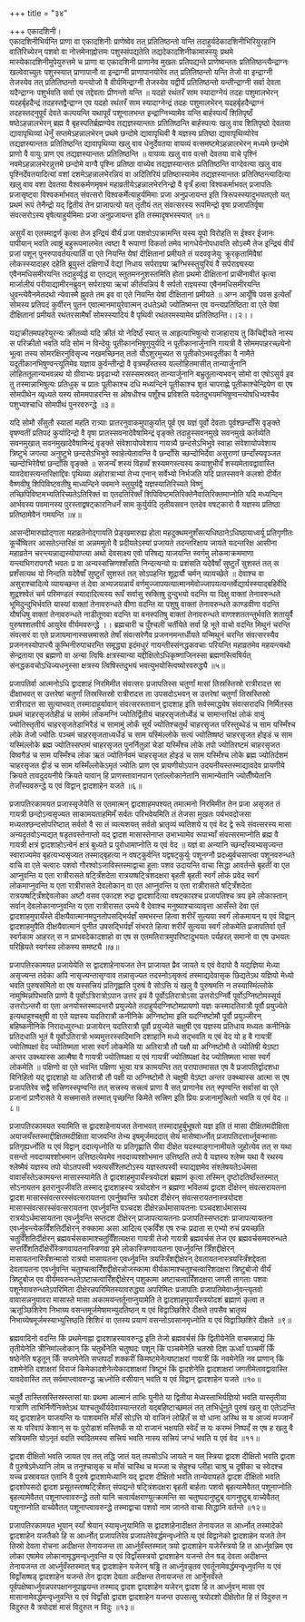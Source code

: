 +++
title = "३४"

+++
एकादशिनी।  
एकादशिनीभिर्यन्ति प्राणा वा एकादशिनीः प्राणेष्वेव तत् प्रतितिष्ठन्तो यन्ति तदाहुर्यदेकादशिनीभिरियुरहानि वातिरिच्येरन् पशवो वा नोत्तमेनाह्नोत्तमः पशुस्संपद्यतेति तद्यदेकादशिनीकामास्स्युः प्रथमे मास्येकादशिनीमुपेयुरुत्तमे च प्राणा वा एकादशिनी प्राणानेव मुखतः प्रतिपद्यन्ते प्राणेष्वन्ततः प्रतितिष्ठन्त्यैन्द्राग्नः खल्वेवाच्युतः पशुस्स्यात् प्राणापानौ वा इन्द्राग्नी प्राणापानयोरेव तत् प्रतितिष्ठन्तो यन्ति तेजो वा इन्द्राग्नी तेजस्येव तत् प्रतितिष्ठन्तो यन्त्योजो वै वीर्यमिन्द्राग्नी तेजस्येव यद्वीर्ये प्रतितिष्ठन्तो यन्तीन्द्राग्नी सर्वा देवता यदैन्द्राग्नः पशुर्भवति सर्वा एव तद्देवताः प्रीणन्तो यन्ति ॥ यदहो रथंतरँ साम स्यादाग्नेयं तदहः पशुमालभेरन् यदहर्बृहदैन्द्रं तदहस्तद्वैन्द्राग्न एव यदहो रथंतरँ साम स्यादाग्नेन्द्रं तदहः पशुमालभेरन् यदहर्बृहदैन्द्राग्नं तदहस्तदनुपूर्वं देवते कल्पयन्ति यथापूर्वं पशूनालभन्त इन्द्राग्निभ्यामेव यन्ति बार्हस्पत्यँ शितिपृष्ठँ षष्ठेऽहन्नालभेरन् ब्रह्म वै बृहस्पतिर्ब्रह्मण्येव तद्यज्ञस्यान्ततः प्रतितिष्ठन्ति बार्हस्पत्यः खलु वाव शितिपृष्ठो देवतया द्यावापृथिव्यां धेनुँ सप्तमेऽहन्नालभेरन् प्रथमे छन्दोमे द्यावापृथिवी वै यज्ञस्य प्रतिष्ठा द्यावापृथिव्योरेव तद्यज्ञस्यान्ततः प्रतितिष्ठन्ति द्यावापृथिव्या खलु वाव धेनुर्देवतया वायव्यं वत्समष्टमेऽहन्नालभेरन् मध्यमे छन्दोमे प्राणो वै वायुः प्राण एव तद्यज्ञस्यान्ततः प्रतितिष्ठन्ति ॥ वायव्यः खलु वाव वत्सो देवतया वाचे पृश्निं नवमेऽहन्नालभेरन्नुत्तमे छन्दोमे वाग्वै पृश्निः प्रतिष्ठा वाच्येव तद्यज्ञस्यान्ततः प्रतितिष्ठन्ति वाग्देवत्या खलु वाव पृश्निर्देवतयादित्यां वशां दशमेऽहन्नालभेरन्नियं वा अदितिरियं प्रतिष्ठास्यामेव तद्यज्ञस्यान्ततः प्रतितिष्ठन्त्यादित्या खलु वाव वशा देवतया वैश्वकर्मणमृषभं महाव्रतीयेऽहन्नालभेरनिन्द्रो वै वृत्रँ हत्वा विश्वकर्माभवत् प्रजापतिः प्रजासृष्ट्वा विश्वकर्माभवत् संवत्सरो विश्वकर्मेत्याहुर्यमिमाः प्रजा अनुप्रजायन्त इति त्रिरूपस्स्यादुभयतएतो यत् प्रथमं रूपं तेनैन्द्रो यद् द्वितीयं तेन प्राजापत्यो यत् तृतीयं तत् संवत्सरस्य रूपमिन्द्रो वृषा प्रजापतिर्वृषा संवत्सरोऽस्य वृषेत्याहुर्यमिमाः प्रजा अनुप्रजायन्त इति तस्मादृषभस्स्यात् ॥१॥  
  
असुर्यं वा एतस्माद्वर्णं कृत्वा तेज इन्द्रियं वीर्यं प्रजा पशवोऽपक्रामन्ति यस्य यूपो विरोहति स ईश्वर ईजानः पापीयान् भवति त्वाष्ट्रं बहुरूपमालभेत त्वष्टा वै रूपाणां विकर्ता तमेव भागधेयेनोपधावति सोऽस्मै तेज इन्द्रियं वीर्यं प्रजां पशून् पुनरुपावर्तयत्यार्तिं वा एते नियन्ति येषां दीक्षितानां प्रमीयते तं यदववृजेयुः क्रूरकृतामिवैषां लोकस्स्यादाहर दहेति ब्रूयुस्तं दक्षिणार्धे वेद्यां निधाय सर्पराज्ञ्या ऋग्भिस्स्तुयुरियं वै सर्पराज्ञ्यस्या एवैनमधिसमीरयन्ति तदाहुर्व्यृद्धं वा एतद्यत् स्तुतमननुशस्तमिति होता प्रथमो दीक्षितानां प्राचीनावीतं कृत्वा मार्जालीयं परीयाद्यामीरनब्रुवन् सर्पराज्ञ्या ऋचां कीर्तयन्नियं वै सर्पतो राज्ञ्यस्या एवैनमधिसमीरयन्ति धुवन्त्येवैनमेतदथो न्येवास्मै ह्नुवते तम इव वा एते नियन्ति येषां दीक्षितानां प्रमीयते ॥ अग्न आयूँषि पवस इत्येताँ सोमस्य प्रतिपदं कुर्वीरन् पुतन एवात्मानमायुरेवात्मन् दधतेऽथो ज्योतिष्मन्त एव यन्त्यप्रतिष्ठिता वा एते येषां दीक्षितानां प्रमीयते रथंतरसामैषाँ सोमस्स्यादियं वै पृथिवी रथंतरमस्यामेव प्रतितिष्ठन्ति।।२।।  
  
यद्यक्रीतमपहरेयुरन्यः क्रीतव्यो यदि क्रीतं यो नेदिष्ठँ स्यात् स आहृत्याभिषुत्यो राजाहाराय तु किंचिद्दीयते नास्य स परिक्रीतो भवति यदि सोमं न विन्देयुः पूतीकानभिषुणुयुर्यदि न पूतीकानार्जुनानि गायत्री वै सोममपाहरच्छ्येनो भूत्वा तस्य सोमरक्षिरनुविसृज्य नखमच्छिनत् ततो योँऽशुरमुच्यत स पूतीकोऽभवदूतीका वै नामैते यदूतीकानभिषुण्वन्त्यूतिमेव यज्ञाय कुर्वन्तीन्द्रो वै वृत्रमहँस्तस्य यल्लोहितमासीत् तान्यार्जुनानि लोहिततूलान्यभवन्नथ यो ग्रीवाभ्यः प्रवृढाभ्यो रसस्समस्रवत् तान्यार्जुनानि बभ्रुतूलान्यभवन् सोमो वा एषोऽसुर्य इव तु तस्मान्नाभिषुत्यः प्रतिधुक् च प्रातः पूतीकाश्च दधि मध्यन्दिने पूतीकाश्च शृतं चापराह्णे पूतीकाश्चेन्द्रियेण वा एष सोमपीथेन व्यृध्यते यस्य सोममपाहरन्ति स ओषधीश्च पशूँश्च प्रविशति यदेतदुभयमभिषुण्वन्त्योषधिभ्यश्चैव पशुभ्यश्चाधि सोमपीथं पुनरवरुन्द्धे ॥३॥  
  
यदि सोमौ सँसुतौ स्यातां महति रात्र्याः प्रातरनुवाकमुपाकुर्यात् पूर्व एव यज्ञं पूर्वो देवताः पूर्वश्छन्दाँसि वृङ्क्ते वृषण्वतीं प्रतिपदं कुर्यादिन्द्रो वै वृषा प्रातस्सवनादेवैषामिन्द्रं वृङ्क्ते तदाहुस्सवनमुखे सवनमुखे कर्तव्येति सवनमुखात् सवनमुखादेवैषामिन्द्रं वृङ्क्ते संवेशायोपवेशाय गायत्र्यै छन्दसेऽभिभुवे स्वाहा संवेशायोपवेशाय त्रिष्टुभे जगत्या अनुष्टुभे छन्दसेऽभिभुवे स्वाहेत्येतावन्ति वै छन्दाँसि च्छन्दोभिर्देवा असुराणां छन्दाँस्यवृञ्जत च्छन्दोभिरेवैषां छन्दाँसि वृङ्क्ते ॥ सजन्यँ शस्यं विहव्यँ शस्यमगस्त्यस्य कयाशुभीयँ शस्यमेतावद्वावास्ति यावदेवास्त्यन्तरिक्षाद्दिवः पृथिव्या अहोरात्राभ्यां तेभ्य एनान् सर्वेभ्यो निर्भजति यदि प्रातस्सवने कलशो दीर्येत वैष्णवीषु शिपिविष्टवतीषु माध्यन्दिने पवमाने स्तुयुर्यद्वै यज्ञस्यातिरिच्यते विष्णुं तच्छिपिविष्टमभ्यतिरिच्यतेऽतिरिक्तं वा एतदतिरिक्तँ शिपिविष्टमतिरिक्तेनैवातिरिक्तमाप्नोति यदि मध्यन्दिन आर्भवस्य पवमानस्य पुरस्ताद्वषट्कारनिधनँ साम कुर्युर्यदि तृतीयसवन एतदेव वषट्कारो वै यज्ञस्य प्रतिष्ठा प्रतिष्ठामेवैनं गमयन्ति ॥४॥  
  
आसन्दीमारुह्योद्गाता महाव्रतेनोद्गायति प्रेङ्खमारुह्य होता महदुक्थमनुशँसत्यधिष्ठानेऽधिष्ठायाध्वर्यू प्रतिगृणीतः कूर्चेष्वितर आसतेऽन्तरिक्षं वा अन्नममुतो वै प्रदीयतेऽस्यां प्रजायते तदन्तरिक्षाय जायते यदन्तरिक्ष आसीना महाव्रतेन चरन्त्यन्नाद्यस्योपाप्त्या अथो देवसाक्ष्य एवो परिषद्य याजयन्ति स्वर्गमु लोकमाक्रममाणा यन्त्यभिगरापगरौ भवतः प्र वा अन्यस्सत्त्रिणश्शँसति निन्दत्यन्यो यः प्रशंसति यदेवैषाँ सुष्टुतँ सुशस्तं तत् स प्रशँसत्यथ यो निन्दति यदेवैषाँ सुष्टुतँ सुशस्तं तत् सोऽपहन्ति शूद्रार्यौ चर्मन् व्यायच्छेते ॥ देवाश्च वा असुराश्चादित्ये व्यायच्छन्त तं देवा अभ्यजयन्नार्यं वर्णमुज्जापयत्यात्मानमेवोज्जापयत्यन्तर्वेद्यार्यस्स्याद्बहिर्वेदि शूद्रश्श्वेतं चर्म परिमण्डलं स्यादादित्यस्य रूपँ सर्वासु स्रक्तिषु दुन्दुभयो वदन्ति या दिक्षु वाक्तां तेनावरुन्धते भूमिदुन्दुभिर्भवति यास्यां वाक्तां तेनावरुन्धते वीणा वदन्ति या पशुषु वाक्तां तेनावरुन्धते काण्डवीणा वदन्ति यौषधिषु वाक्तां तेनावरुन्धते नाडीतूणवा वदन्ति या वनस्पतिषु वाक्तां तेनावरुन्धते वाणश्शततन्तुर्भवति शतायुर्वै पुरुषश्शतवीर्य आयुरेव वीर्यमवरुन्द्धे ।। ब्रह्मचारी च पुँश्चली चर्तीयेते सर्वा हि भूते वाचो वदन्ति मिथुनं चरन्ति संवत्सरं वा एते प्रजायमानास्सत्त्रमासते तेषाँ संवत्सरेणैव प्रजननमन्तर्धीयते यन्मिथुनं चरन्ति संवत्सरस्यैव प्रजननस्योपाप्त्यै कुम्भिनीरुपाचरन्ति समृद्ध्या इदंमधुरं गायन्तीस्संनद्धकवचाः परियन्ति महाव्रतमेव महयन्त्यथो सेन्द्रताया एव ब्रह्मणो वा अन्या त्विषिः क्षत्रस्यान्या यद्दीक्षितोऽधिकृष्णाजिनस्सा ब्रह्मणस्त्विषिर्यत् संनद्धकवचोऽधिज्यधनुस्सा क्षत्रस्य त्विषिस्तदुभयं भवत्युभयोस्त्विष्योरवरुद्ध्यै ॥५॥  
  
प्रजापतिर्वा आत्मनोऽधि द्वादशाहं निरमिमीत संवत्सरः प्रजापतिस्स चतुर्णां मासां तिस्रस्तिस्रो रात्रीरादत्त सा दीक्षाभवत् स उत्तरेषां चतुर्णां तिस्रस्तिस्रो रात्रीरादत्त ता उपसदोऽभवन् स उत्तरेषां चतुर्णां तिस्रस्तिस्रो रात्रीरादत्त सा सुत्याभवत् तस्मादाहुर्यावान् संवत्सरस्तावान् द्वादशाह इति सर्वस्माद्ध्येष संवत्सरादधि निर्मितस्स प्रथमं चाहरसृजतेहीडं च सामेमं लोकमग्निं ज्योतिर्द्वितीयं चाहरसृजतोर्ध्वेडं च सामान्तरिक्षं लोकं वायुं ज्योतिस्तृतीयं चाहरसृजतेडाभिरैडं च सामामुं लोकँ सूर्यं ज्योतिश्चतुर्थं चाहरसृजत परिस्तुब्धेडं च साम यस्मिँश्च लोके तेजो ज्योतिः पञ्चमं चाहरसृजताध्यर्धेडं च साम यस्मिंल्लोके सत्यं ज्योतिष्षष्ठं चाहरसृजत होइडं च साम यस्मिंल्लोके ब्रह्म ज्योतिस्सप्तमं चाहरसृजत पुनर्नितुन्नां चेडां यस्मिँश्च लोके तपो ज्योतिरष्टमं चाहरसृजत विष्वगैडं च साम यस्मिँश्च लोक ऋतं ज्योतिर्नवमं चाहरसृजत होइडं च साम यस्मिँश्च लोके ब्रह्म ज्योतिर्दशमं चाहरसृजत द्वीडं च साम यस्मिँल्लोकेऽमृतं ज्योतिः प्राण एव प्रायणीयोऽपान उदयनीयस्तस्माद्यावदेव प्रायणीये क्रियते तावदुदयनीये क्रियते यावान् हि प्राणस्तावानपान एतांल्लोकानेतानि सामान्येतानि ज्योतीँष्येतानि तेजाँस्यवरुन्द्धे य एवं विद्वान् द्वादशाहेन यजते ॥६॥  
  
प्रजापतिरकामयत प्रजास्सृजेयेति स एतमात्मन् द्वादशाहमपश्यत् तमात्मनो निरमिमीत तेन प्रजा असृजत तं गायत्री छन्दोऽन्वसृज्यत साकामयताहमिमँ सर्वतः परिभवेयमिति तं तेजसा मुखतः पर्यभवदोजसा मध्यतश्छन्दसोपरिष्टात् सर्वतो वै सा तं व्यत्यशयत् सर्वतो भ्रातृव्यं व्यतिशये य एवं वेद द्वे रूपे संवत्सरस्य मासा अन्यदृतवोऽन्यद्यत् षडृतवस्तेनाप्तो यद् द्वादश मासास्तेनाप्त उभाभ्यामेव रूपाभ्याँ संवत्सरमाप्नोति ब्रह्म वै गायत्री क्षत्रं द्वादशाहोऽन्वेनं क्षत्रं बुध्यते प्र पुरोधामाप्नोति य एवं वेद ॥ यज्ञं वा अन्यानि च्छन्दाँस्यभ्यसृज्यन्त स्वाराज्यमेव बृहत्यभ्यसृज्यत तस्माद्बृहत्या न वषट्कुर्वन्ति यद्वषट्कुर्युः पशूनग्नौ प्रदध्युर्वचसाप्त्वा पशूनवरुन्धते वाचि वा एते चत्वारः पशवो गौरश्वोऽजाविस्तस्माद्वाचा हूताः पशव उदायन्ति वाचा सिद्धा आवर्तन्ते बृहतीं वा एत आप्नुवन्ति य एता रात्रीरासते षट्त्रिँशदेता रात्रयष्षट्त्रिंशदक्षरा बृहती बृहती स्वर्गं लोकं प्रवेद स्वर्गं लोकमाप्नुवन्ति य एता रात्रीरासते देवलोकान् वा एत आप्नुवन्ति य एता रात्रीरासते षट्त्रिँशदेता रात्रयष्षट्त्रिँशद्देवलोका अष्टौ वसव एकादश रुद्रा द्वादशादित्या वषट्कारश्च प्रजापतिश्च त्रय इमे लोकास्तान् सर्वान् देवलोकानाप्नुवन्ति य एता रात्रीरासत उभये वै देवाश्च मनुष्याश्चाव्यावृत्ता आसँस्ते देवा एतं द्वादशाहमुपायँस्ते दीक्षयैवात्मानमपुनतोपसद्भिर्यज्ञँ समभरन्त हित्वा शरीरँ सुत्यया स्वर्गं लोकमायन् य एवं विद्वान् द्वादशाहमुपैति दीक्षयैवात्मानं पुनीत उपसद्भिर्यज्ञँ संभरते हित्वा शरीरँ सुत्यया स्वर्गं लोकमेति प्रजापतिर्वा एतँ स्वर्गकाम आहरत् स न प्राभवदेकादशाहो वा एष स एतमतिरात्रमुपरिष्टादुभयतः पर्यहरत् समानो वा एष उभयतः परिह्रियते स्वर्गस्य लोकस्य समष्ट्यै ॥७॥  
  
प्रजापतिरकामयत प्रजायेयेति स द्वादशाहेनायजत तेन प्राजायत प्रैव जायते य एवं वेदापो वै यद्यज्ञिया मेध्या असृज्यन्त तदेका अपि नासृज्यन्तासृग्वाव तन्नासृज्यत तदस्नोऽसृक्त्वं तस्माद्यदेवासृक छिद्यतेऽथ यज्ञियो मेध्यो भवति पुरुषसंमितो वा एष यस्सत्त्रियं प्रतिगृह्णाति पुरुषं वै सोऽत्ति यं खलु वै पुरुषमत्ति न तस्यास्मिंल्लोके नामुष्मिन्नपिभवति प्राणो वै पूर्वोऽत्रिरात्रोऽपान उत्तर इयं वै पूर्वोऽतिरात्रोऽसा उत्तरोऽग्निर्वै पूर्वोऽग्निष्टोमस्सूर्य उत्तरोऽन्तरौ वा एता अनयोस्तस्मादन्तरौ प्रयुज्येते तदाहुर्यदग्निष्टोमप्रायणो यज्ञः कस्मादतिरात्रौ पूर्वौ प्रयुज्येते इत्यथाहुश्चक्षुषी वा एते यज्ञस्य यदतिरात्रौ कनीनिके अग्निष्टोमा इति यदग्निष्टोमौ पूर्वौ प्रयुञ्जीरन् बहिष्कनीनिके निरादध्युरन्धाः प्रजायेरन् यदतिरात्रौ पूर्वौ प्रयुज्येते चक्षुषी एव यज्ञस्य प्रतिधाय मध्यतः कनीनिके प्रतिदधाति भूतं वै पूर्वोऽतिरात्रो भव्यमुत्तरस्सदिमानि दशाहानि मध्ये सद्भवति य एवं वेद यो ह वै गायत्रीं ज्योतिष्पक्षां वेद ज्योतिष्मता भासा स्वर्गं लोकमेति या अतिरात्रौ तौ पक्षौ या अग्निष्टोमौ ते ज्योतिषी येऽष्टा अन्तर उक्थ्यास्स आत्मैषा वै गायत्री ज्योतिष्पक्षा य एवं गायत्रीं ज्योतिष्पक्षां वेद ज्योतिष्मता भासा स्वर्गं लोकमेति ॥ पक्षिणो वा एते भवन्ति पक्षिणा भूत्वा यत्र कामयन्ति तत् परापातमासत एष वै प्रजापतिर्द्वादशधा विनिहितो यद् द्वादशाहो या अतिरात्रौ तौ पक्षी या अग्निष्टोमौ ते चक्षुषी येऽष्टा अन्तर उक्थ्यास्स आत्मा स एष प्रजापतिरेव सद्वै सत्त्रिणस्स्पृण्वन्ति तत् सत्त्रस्य सत्त्रत्वं प्राणा वै सत् प्राणानेव तत् स्पृण्वन्ति सर्वासां वा एते प्रजानां प्राणैरासते ये सत्त्रमासते तस्मात् पृच्छन्ति किमेते सत्त्रिण इति प्रियः प्रजानामुत्थितो भवति य एवं वेद ॥८॥  
  
प्रजापतिरकामयत स्यामिति स द्वादशाहेनायजत तेनाभवत् तस्मादाहुर्बुभूषतो यज्ञ इति तं मासा दीक्षितमदीक्षिता अयाजयँस्तस्माद्दीक्षितमदीक्षिता याजयन्ति तेभ्य इषमूर्जमददात् सेयं मासेष्वार्ध्नोत् प्रजापतिदत्तार्ध्नुवन्मासाः प्रतिगृह्यर्ध्नोति य एवं विद्वान् ददात्यृध्नोति यः प्रतिगृह्णाति पीवा दीक्षेत यदस्याङ्गानामीयते जुहोत्येव तत् स यथा वसन्तो नवदाव्यश्शोभमान उत्तिष्ठत्येवमेव नवदाव्यश्शोभमान उत्तिष्ठति तपो वै यज्ञस्य श्लेष्म यथा वै रथस्य श्लेष्मैवं यज्ञस्य तपो योऽतपस्वी भवत्यसँश्लिष्टोऽस्य यज्ञस्तपस्वी स्याद्यज्ञमेव संश्लेषयतेऽर्धमसा वावासँस्तेऽकामयन्त मासास्स्यामेति ते द्वादशाहमुपायँस्त्रयोदशं ब्रह्माणं कृत्वा तस्मिन् दृष्टोदतिष्ठँस्तस्मात् सोऽनायतन इतरानुपजीवति तस्माद् द्वादशाहस्य त्रयोदशेन न ब्रह्मणा भवितव्यं द्वादश दीक्षेरन् संवत्सरायतना द्वादश मासास्संवत्सरस्संवत्सरायतना एवर्नु्षवन्ति त्रयोदश दीक्षेरन् संवत्सरायतनास्त्रयोदश मासास्संवत्सरस्संवत्सरायतना एवर्ध्नुवन्ति पञ्चदश दीक्षेरन्नर्धमासायतनाः पञ्चदशार्धमासस्य रात्रयोऽर्धमासायतना एवर्ध्नुवन्ति सप्तदश दीक्षेरन् प्राजापत्यायतनाः प्रजापतिस्सप्तदशः प्राजापत्यायतना एवर्ध्नुवन्त्येकविँशतिर्दीक्षेरन् रुक्कामा असा आदित्य एकविँश एष रुचः प्रदाता स एभ्यो रुचं प्रयच्छति चतुर्विँशतिर्दीक्षेरन् ब्रह्मवर्चसकामाश्चतुर्विँशत्यक्षरा गायत्री तेजो गायत्री ब्रह्मवर्चसं तेज एव ब्रह्मवर्चसमवरुन्धते सप्तविँशतिर्दीक्षेरँस्त्रिणवायतनास्त्रिणवा इमे लोकास्त्रिणवायतना एवर्ध्नुवन्ति त्रिँशद्दीक्षेरन् मासायतनास्त्रिँशन्मासो रात्रयो मासायतना एवर्ध्नुवन्ति त्रयस्त्रिँशद्दीक्षेरन् देवतायतनास्त्रयस्त्रिँशद्देवता देवतायतना एवर्ध्नुवन्ति चतुश्चत्वारिँशद्दीक्षेरन्नोजस्कामा वीर्यकामाश्चतुश्चत्वारिंशदक्षरा त्रिष्टुबोजो वीर्यं त्रिष्टुबोज एव वीर्यमवरुन्धतेऽष्टाचत्वारिँशद्दीक्षेरन् पशुकामा अष्टाचत्वारिँशदक्षरा जगती तागताः पशवः पशूनेवावरुन्धतेऽपरिमिता दीक्षेरन्नपरिमितस्यावरुद्ध्या अपरिमितः प्रजापतिः प्रजापतिमेवार्ध्नुवन्त्यृतवो वावासन्ननुयावरा मासास्ते मासा अकामयन्तर्तूनाप्नुयामेति ते द्वादशाहमुपायँस्त्रयोदशं ब्रह्माणं कृत्वा त ऋतूञ्छिशिरेण निभाय्य वसन्तमूर्जमेषामभ्युदतिष्ठन् य एवं विद्वाञ्छिशिरे दीक्षते तपसैव भ्रातृव्यं निभाय्येषमूर्जमस्याभ्युत्तिष्ठति शिशिरं वा एतस्य प्रयाणं वसन्तोऽवसानमृध्नोति य एवं विद्वाञ्छिशिरे दीक्षते ॥९॥  
  
ब्रह्मवादिनो वदन्ति किं प्रथमेनाह्ना द्वादशाहस्यावरुन्द्ध इति तेजो ब्रह्मवर्चसं किं द्वितीयेनेति वाचमन्नाद्यं किं तृतीयेनेति त्रीनिमांल्लोकान् किं चतुर्थेनेति चतुष्पदः पशून् किं पञ्चमेनेति चतस्रो दिश ऊर्ध्वां पञ्चमीं किँ षष्ठेनेति षडृतून् किँ सप्तमेनेति सप्तपदाँ शक्करीं किमष्टमेनेत्यष्टाक्षरां गायत्रीं किं नवमेनेति नव प्राणान् किं दशमेनेति दशाक्षरां विराजं किमेकादशेनेत्येकादशाक्षरां त्रिष्टुभं किं द्वादशेनेति द्वादशाक्षरां जगतीमेतावद्वावास्ति यावदेवास्ति तत् सर्वमाप्त्वावरुन्द्ध ऋध्नोति वसीयान् भवति य एवं विद्वान् द्वादशाहेन यजते ॥१०॥  
  
चतुर्वै तास्तिस्रस्तिस्रस्तासां याः प्रथमा आत्मानं ताभिः पुनीते या द्वितीया मेध्यस्ताभिर्यज्ञियो भवति यास्तृतीया गात्राणि ताभिर्निर्णेनिक्तेऽथ याश्चतुर्थीर्यदेवास्यान्तरतो यद्बहिष्टाच्छमलं तत् ताभिर्धूनुते पुरुषं खलु वा एतेऽदन्ति यद् द्वादशाहेन याजयन्ति यः पाशवमत्ति माँसँ सोऽत्ति यो वाजिनं लोहितँ स यो धाना अस्थि स य आज्यं मज्जानँ स यः परिवापं केशान् स यः पुरोडाशं मस्तिष्कँ स यो राजानं भक्षयति स्वेदँ स यः करम्भं निष्पदँ स एष ह खलु वै सत्रियमत्ति योऽनृतं वदति स्वदितमस्य सत्त्रियं भवति नास्य सत्त्रियं जग्धं भवति य एवं वेद ॥११॥  
    
द्वादश दीक्षितो भवति जायत एव तत् तद्धि जातं यत् तपसोऽधि जायते न यत् स्त्रिया द्वादश दीक्षितो भवति द्वादश वै पुरुषेऽमेध्यानि लोम च तनूश्चासृक् च माँसं चास्थि च मज्जा च सेहुश्च प्लीहा चाश्रु च दूषीका च स्वेदश्च यच्च प्रस्रावयत एतानि वै पुरुषे द्वादशामेध्यानि यद् द्वादश दीक्षितो भवति तान्येवापहते द्वादश दीक्षितो भवति द्वादशोपसदो द्वादश प्रसूतस्ताष्षट्त्रिँशत् संपद्यन्ते षट्त्रिंशदक्षरा बृहती बार्हताः पशवो बृहत्यामेवैतत् पशूनाप्नोति बृहत्यामेवैतत् पशूनाप्त्वावरुन्द्धे ततो यानि चत्वार्यक्षराण्युत्क्रामन्ति सा चतुष्पदानुष्टुब् वागनुष्टुब् वाच्येवैतत् पशूनाप्नोति वाच्येवैतत् पशूनाप्त्वावरुन्द्धे तस्माद्वाचा पशवो नाम जानते वाचा सिद्धानि वर्तन्ते ॥१२॥  
  
प्रजापतिरकामयत भूयान् स्याँ श्रेयान् स्यामृध्नुयामिति स द्वादशाहेनादीक्षत तेनायजत स आर्ध्नोत् तस्मादेको द्वादशाहेन यजतैको हि स आर्ध्नोत् प्रजापतिरेव प्रजापतेरेवर्द्धमन्वृध्नोति य एवं विद्वानेको द्वादशाहेन यजते तेन तिस्रो देवता रोचना अदीक्षन्त तेनायजन्त ता आर्ध्नुवँस्तस्मात् त्रयो द्वादशाहेन यजेरँस्त्रयो हि त आर्ध्नुवन्निम एव लोका एषामेव लोकानामृद्धमन्वृध्नुवन्ति य एवं विद्वाँसस्त्रयो द्वादशाहेन यजन्ते तेन षड् देवता अदीक्षन्त तेनायजन्त ता आर्ध्नुवँस्तस्मात् षड् द्वादशाहेन यजेरन् षड्ढि त आर्ध्नुवन्नृतव एवर्तूनामेवर्द्धमन्वृध्नुवन्ति य एवं विद्वाँसष्षड् द्वादशाहेन यजन्ते तेन द्वादश देवता अदीक्षन्त तेनायजन्त ता आर्नुेनवँस्ते पूर्वपक्षेष्वार्ध्नुवन्नपरपक्षाननूपाह्वयन्त तस्माद् द्वादश द्वादशाहेन यजेरन् द्वादश हि त आर्ध्नुवन् मासा एव मासानामेवर्द्धमन्वृध्नुवन्ति य एवं विद्वाँसो द्वादश द्वादशाहेन यजन्त उपसत्सु त्रयोदशो दीक्षेतोत हि तं विदुरुत न विदुरुत वै त्रयोदशं मासं विदुरुत न विदुः ॥१३॥